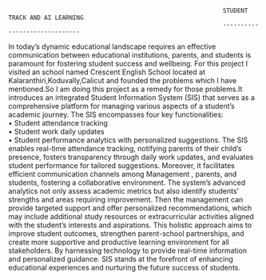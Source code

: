                                                                 STUDENT TRACK AND AI LEARNING 
                                                                ------------------------------

In today’s dynamic educational landscape requires an effective communication between educational institutions, parents, and students is paramount for fostering student success and wellbeing. For this project I visited an school named  Crescent English School located at Kalaranthiri,Koduvally,Calicut and founded the problems which I have mentioned.So I am doing this project as a remedy for those problems.It introduces an integrated Student Information System (SIS) that serves as a comprehensive platform for managing various aspects of a student’s academic journey. 
The SIS encompasses four key functionalities:  
• Student attendance tracking  
• Student work daily updates  
• Student performance analytics with personalized 
suggestions. 
The SIS enables real-time attendance tracking, notifying parents of their child’s presence, fosters transparency through daily work updates, and evaluates student performance for tailored suggestions. Moreover, it facilitates efficient communication channels among Management , parents, and students, fostering a collaborative 
environment. The system’s advanced analytics not only assess academic metrics but also identify students’ strengths and areas requiring improvement. Then the management can provide targeted support and offer personalized recommendations, which may include additional study resources or extracurricular activities aligned with the student’s interests and aspirations. This holistic approach aims to improve student outcomes, strengthen parent-school partnerships, and create more supportive and productive learning environment for all stakeholders. By harnessing technology to provide real-time information and personalized guidance. SIS stands at the forefront of enhancing educational experiences and nurturing the future success of students.
